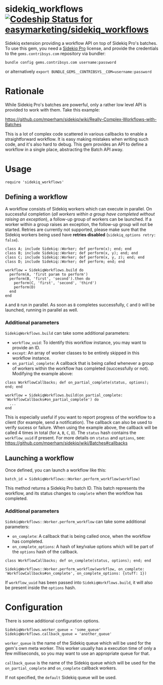 # sidekiq_workflows [ ![Codeship Status for easymarketing/sidekiq_workflows](https://app.codeship.com/projects/e91d8f00-8cc8-0136-51c6-2a99a1cc69dd/status?branch=master)](https://app.codeship.com/projects/303519)

Sidekiq extension providing a workflow API on top of Sidekiq Pro's batches. To use this gem, you need a [Sidekiq Pro](https://sidekiq.org/products/pro.html) license, and provide the credentials to the `gems.contribsys.com` repository via bundler:

`bundle config gems.contribsys.com username:password`

or alternatively `export BUNDLE_GEMS__CONTRIBSYS__COM=username:password`

# Rationale

While Sidekiq Pro's batches are powerful, only a rather low level API is provided to work with them. Take this example:

https://github.com/mperham/sidekiq/wiki/Really-Complex-Workflows-with-Batches

This is a lot of complex code scattered in various callbacks to enable a straightforward workflow. It is easy making mistakes when writing such code, and it's also hard to debug. This gem provides an API to define a workflow in a single place, abstracting the Batch API away.

# Usage
```
require 'sidekiq_workflows'
```
## Defining a workflow

A workflow consists of Sidekiq workers which can execute in parallel. On successful completion (*all workers within a group have completed without raising an exception*), a follow-up group of workers can be launched. If a worker within a group raises an exception, the follow-up group will not be started. Retries are currently not supported, please make sure that the Sidekiq workers being used have **retries disabled** (`sidekiq_options retry: false`).

```
class A; include Sidekiq::Worker; def perform(x); end; end
class B; include Sidekiq::Worker; def perform(x, y); end; end
class C; include Sidekiq::Worker; def perform(x, y, z); end; end
class D; include Sidekiq::Worker; def perform; end; end

workflow = SidekiqWorkflows.build do
  perform(A, 'first param to perform')
  perform(B, 'first', 'second').then do
    perform(C, 'first', 'second', 'third')
    perform(D)
  end
end
```

`A` and `B` run in parallel. As soon as `B` completes successfully, `C` and `D` will be launched, running in parallel as well.

### Additional parameters

`SidekiqWorkflows.build` can take some additional parameters:

* `workflow_uuid`: To identify this workflow instance, you may want to provide an ID.
* `except`: An array of worker classes to be entirely skipped in this workflow instance.
* `on_partial_complete`: A callback that is being called whenever a group of workers within the workflow has completed (successfully or not). Modifying the example above: 

```
class WorkflowCallbacks; def on_partial_complete(status, options); end; end

workflow = SidekiqWorkflows.build(on_partial_complete: 'WorkflowCallbacks#on_partial_complete') do
  ...
end
```

This is especially useful if you want to report progress of the workflow to a client (for example, send a notification). The callback can also be used to verify sucess or failure. When using the example above, the callback will be called 4 times in total (for `A`, `B`, `C`, `D`). The `status` hash contains the `workflow_uuid` if present. For more details on `status` and `options`, see: https://github.com/mperham/sidekiq/wiki/Batches#callbacks

## Launching a workflow

Once defined, you can launch a workflow like this:

`batch_id = SidekiqWorkflows::Worker.perform_workflow(workflow)`

This method returns a Sidekiq Pro batch ID. This batch represents the workflow, and its status changes to `complete` when the workflow has completed.

### Additional parameters

`SidekiqWorkflows::Worker.perform_workflow` can take some additional parameters:

* `on_complete`: A callback that is being called once, when the workflow has completed.
* `on_complete_options`: A hash of key/value options which will be part of the `options` hash of the callback.

```
class WorkflowCallbacks; def on_complete(status, options); end; end

SidekiqWorkflows::Worker.perform_workflow(workflow, on_complete: 'WorkflowCallbacks#on_complete', on_complete_options: {stuff: 1})
```

If `workflow_uuid` has been passed into `SidekiqWorkflows.build`, it will also be present inside the `options` hash.

# Configuration

There is some additional configuration options.

```
SidekiqWorkflows.worker_queue = 'some_queue'
SidekiqWorkflows.callback_queue = 'another_queue'
```

`worker_queue` is the name of the Sidekiq queue which will be used for the gem's own meta worker. This worker usually has a execution time of only a few milliseconds, so you may want to use an appropriate queue for that.

`callback_queue` is the name of the Sidekiq queue which will be used for the `on_partial_complete` and `on_complete` callback workers.

If not specified, the `default` Sidekiq queue will be used.
